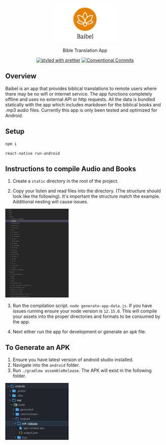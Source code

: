 <p align="center">
  <a href="https://github.com/actovos-consulting-group/baibel"><img src="./img/repo-logo.png" width="200" alt="Logo"></a>
</p>

<p align="center">
   Bible Translation App
</p>

<p align="center">
  <a href="#badge"><img src="https://img.shields.io/badge/styled_with-prettier-ff69b4.svg" alt="styled with prettier"></a>
  <a href="#badge"><img src="https://img.shields.io/badge/Conventional%20Commits-1.0.0-yellow.svg" alt="Conventional Commits"></a>
</p>

## Overview

Baibel is an app that provides biblical translations to remote users where there may be no wifi or internet service. The app functions completely offline and uses no external API or http requests. All the data is bundled statically with the app which includes markdown for the biblical books and .mp3 audio files. Currently this app is only been tested and optimized for Android.

## Setup

```
npm i
```

```
react-native run-android
```

## Instructions to compile Audio and Books

1. Create a `static` directory in the root of the project.

2. Copy your listen and read files into the directory. (The structure should look like the following). It's important the structure match the example. Additional nesting will cause issues.

<img src="./img/dir.jpg" width="200" alt="Dir">

3. Run the compilation script. `node generate-app-data.js`. If you have issues running ensure your node version is `12.15.0`. This will compile your assets into the proper directories and formats to be consumed by the app.

4. Next either run the app for development or generate an apk file.

## To Generate an APK

1. Ensure you have latest version of android studio installed.
2. Navigate into the `android` folder.
3. Run `./gradlew assembleRelease`. The APK will exist in the following folder.

<img src="./img/apk.png" width="200" alt="APK">
